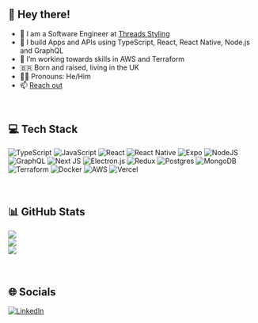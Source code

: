 ## 🚀 Hey there!
- 🔭 I am a Software Engineer at [Threads Styling](https://github.com/ThreadsStyling)
- 🎸 I build Apps and APIs using TypeScript, React, React Native, Node.js and GraphQL
- 🌱 I’m working towards skills in AWS and Terraform
- 🇧🇷 Born and raised, living in the UK
- 🏳️‍🌈 Pronouns: He/Him
- 📫 [Reach out](bruno.pascottini@gmail.com)
<br>

## 💻 Tech Stack
![TypeScript](https://img.shields.io/badge/typescript-%23007ACC.svg?style=for-the-badge&logo=typescript&logoColor=white) ![JavaScript](https://img.shields.io/badge/javascript-%23323330.svg?style=for-the-badge&logo=javascript&logoColor=%23F7DF1E) ![React](https://img.shields.io/badge/react-%2320232a.svg?style=for-the-badge&logo=react&logoColor=%2361DAFB) ![React Native](https://img.shields.io/badge/react_native-%2320232a.svg?style=for-the-badge&logo=react&logoColor=%2361DAFB) ![Expo](https://img.shields.io/badge/expo-1C1E24?style=for-the-badge&logo=expo&logoColor=#D04A37) ![NodeJS](https://img.shields.io/badge/node.js-6DA55F?style=for-the-badge&logo=node.js&logoColor=white) ![GraphQL](https://img.shields.io/badge/-GraphQL-E10098?style=for-the-badge&logo=graphql&logoColor=white) ![Next JS](https://img.shields.io/badge/Next-black?style=for-the-badge&logo=next.js&logoColor=white) ![Electron.js](https://img.shields.io/badge/Electron-191970?style=for-the-badge&logo=Electron&logoColor=white) ![Redux](https://img.shields.io/badge/redux-%23593d88.svg?style=for-the-badge&logo=redux&logoColor=white) ![Postgres](https://img.shields.io/badge/postgres-%23316192.svg?style=for-the-badge&logo=postgresql&logoColor=white) ![MongoDB](https://img.shields.io/badge/MongoDB-%234ea94b.svg?style=for-the-badge&logo=mongodb&logoColor=white) ![Terraform](https://img.shields.io/badge/terraform-%235835CC.svg?style=for-the-badge&logo=terraform&logoColor=white) ![Docker](https://img.shields.io/badge/docker-%230db7ed.svg?style=for-the-badge&logo=docker&logoColor=white) ![AWS](https://img.shields.io/badge/AWS-%23FF9900.svg?style=for-the-badge&logo=amazon-aws&logoColor=white) ![Vercel](https://img.shields.io/badge/vercel-%23000000.svg?style=for-the-badge&logo=vercel&logoColor=white)
<br><br><br>

## 📊 GitHub Stats
![](https://github-readme-stats.vercel.app/api?username=brunopascottini&theme=dark&hide_border=false&include_all_commits=true&count_private=true)<br/>
![](https://github-readme-streak-stats.herokuapp.com/?user=brunopascottini&theme=dark&hide_border=false)<br/>
![](https://github-readme-stats.vercel.app/api/top-langs/?username=brunopascottini&theme=dark&hide_border=false&include_all_commits=true&count_private=true&layout=compact)
<br><br><br>

## 🌐 Socials
[![LinkedIn](https://img.shields.io/badge/LinkedIn-%230077B5.svg?logo=linkedin&logoColor=white)](https://linkedin.com/in/bruno-pascottini) 
